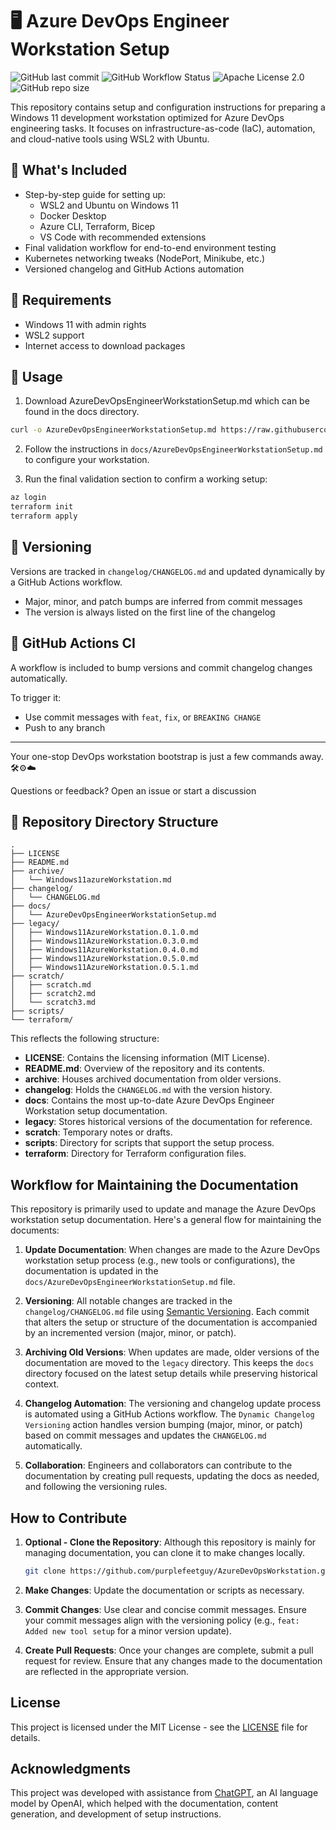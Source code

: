 # 🖥️ Azure DevOps Engineer Workstation Setup

![GitHub last commit](https://img.shields.io/github/last-commit/purplefeetguy/AzureDevOpsWorkstation?style=flat-square)
![GitHub Workflow Status](https://img.shields.io/github/actions/workflow/status/purplefeetguy/AzureDevOpsWorkstation/changelog.yml?style=flat-square)
![Apache License 2.0](https://img.shields.io/github/license/purplefeetguy/AzureDevOpsWorkstation?style=flat-square)
![GitHub repo size](https://img.shields.io/github/repo-size/purplefeetguy/AzureDevOpsWorkstation?style=flat-square)

This repository contains setup and configuration instructions for preparing a Windows 11 development workstation optimized for Azure DevOps engineering tasks. It focuses on infrastructure-as-code (IaC), automation, and cloud-native tools using WSL2 with Ubuntu.


## 🚀 What's Included

- Step-by-step guide for setting up:
  - WSL2 and Ubuntu on Windows 11
  - Docker Desktop
  - Azure CLI, Terraform, Bicep
  - VS Code with recommended extensions
- Final validation workflow for end-to-end environment testing
- Kubernetes networking tweaks (NodePort, Minikube, etc.)
- Versioned changelog and GitHub Actions automation

## 🧰 Requirements

- Windows 11 with admin rights
- WSL2 support
- Internet access to download packages

## 🔧 Usage

1. Download AzureDevOpsEngineerWorkstationSetup.md which can be found in the docs directory.
```bash
curl -o AzureDevOpsEngineerWorkstationSetup.md https://raw.githubusercontent.com/purplefeetguy/AzureDevOpsWorkstation/refs/heads/update-0.6.0/docs/AzureDevOpsEngineerWorkstationSetup.md
```

2. Follow the instructions in `docs/AzureDevOpsEngineerWorkstationSetup.md` to configure your workstation.

3. Run the final validation section to confirm a working setup:

```bash
az login
terraform init
terraform apply
```

## 🔄 Versioning

Versions are tracked in `changelog/CHANGELOG.md` and updated dynamically by a GitHub Actions workflow.

- Major, minor, and patch bumps are inferred from commit messages
- The version is always listed on the first line of the changelog

## 🤪 GitHub Actions CI

A workflow is included to bump versions and commit changelog changes automatically.

To trigger it:
- Use commit messages with `feat`, `fix`, or `BREAKING CHANGE`
- Push to any branch

---

Your one-stop DevOps workstation bootstrap is just a few commands away. 🛠️⚙️☁️

Questions or feedback? Open an issue or start a discussion


## 📁 Repository Directory Structure
```
.
├── LICENSE
├── README.md
├── archive/
│   └── Windows11azureWorkstation.md
├── changelog/
│   └── CHANGELOG.md
├── docs/
│   └── AzureDevOpsEngineerWorkstationSetup.md
├── legacy/
│   ├── Windows11AzureWorkstation.0.1.0.md
│   ├── Windows11AzureWorkstation.0.3.0.md
│   ├── Windows11AzureWorkstation.0.4.0.md
│   ├── Windows11AzureWorkstation.0.5.0.md
│   ├── Windows11AzureWorkstation.0.5.1.md
├── scratch/
│   ├── scratch.md
│   ├── scratch2.md
│   └── scratch3.md
├── scripts/
└── terraform/
```

This reflects the following structure:

- **LICENSE**: Contains the licensing information (MIT License).
- **README.md**: Overview of the repository and its contents.
- **archive**: Houses archived documentation from older versions.
- **changelog**: Holds the `CHANGELOG.md` with the version history.
- **docs**: Contains the most up-to-date Azure DevOps Engineer Workstation setup documentation.
- **legacy**: Stores historical versions of the documentation for reference.
- **scratch**: Temporary notes or drafts.
- **scripts**: Directory for scripts that support the setup process.
- **terraform**: Directory for Terraform configuration files.


## Workflow for Maintaining the Documentation

This repository is primarily used to update and manage the Azure DevOps workstation setup documentation. Here's a general flow for maintaining the documents:

1. **Update Documentation**: When changes are made to the Azure DevOps workstation setup process (e.g., new tools or configurations), the documentation is updated in the `docs/AzureDevOpsEngineerWorkstationSetup.md` file.

2. **Versioning**: All notable changes are tracked in the `changelog/CHANGELOG.md` file using [Semantic Versioning](https://semver.org/). Each commit that alters the setup or structure of the documentation is accompanied by an incremented version (major, minor, or patch).

3. **Archiving Old Versions**: When updates are made, older versions of the documentation are moved to the `legacy` directory. This keeps the `docs` directory focused on the latest setup details while preserving historical context.

4. **Changelog Automation**: The versioning and changelog update process is automated using a GitHub Actions workflow. The `Dynamic Changelog Versioning` action handles version bumping (major, minor, or patch) based on commit messages and updates the `CHANGELOG.md` automatically.

5. **Collaboration**: Engineers and collaborators can contribute to the documentation by creating pull requests, updating the docs as needed, and following the versioning rules.

## How to Contribute

1. **Optional - Clone the Repository**: Although this repository is mainly for managing documentation, you can clone it to make changes locally.
    ```bash
    git clone https://github.com/purplefeetguy/AzureDevOpsWorkstation.git
    ```

2. **Make Changes**: Update the documentation or scripts as necessary.

3. **Commit Changes**: Use clear and concise commit messages. Ensure your commit messages align with the versioning policy (e.g., `feat: Added new tool setup` for a minor version update).

4. **Create Pull Requests**: Once your changes are complete, submit a pull request for review. Ensure that any changes made to the documentation are reflected in the appropriate version.

## License

This project is licensed under the MIT License - see the [LICENSE](LICENSE) file for details.

## Acknowledgments

This project was developed with assistance from [ChatGPT](https://openai.com/chatgpt), an AI language model by OpenAI, which helped with the documentation, content generation, and development of setup instructions.
